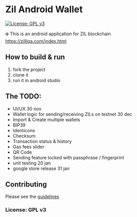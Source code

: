 # Zil Android Wallet
[![License: GPL v3](https://img.shields.io/badge/License-GPL%20v3-blue.svg)](https://www.gnu.org/licenses/gpl-3.0)

:snowflake: This is an android application for ZIL blockchain  https://zilliqa.com/index.html

## How to build & run

1. fork the project
2. clone it
3. run it in android studio

## The TODO:

 - UI/UX 30 nov
 - Wallet logic for sending/receiving ZILs on testnet 30 dec
 - Import & Create multiple wallets
 - BIP39
 - Identicons
 - Checksum
 - Transaction status & history
 - Gas fees slider
 - QR Code
 - Sending feature locked with passphrase / fingerprint
 - unit testing 20 jan
 - google store release 31 jan


## Contributing

Please see the <a href="https://github.com/AndreiD/zil-android-wallet/blob/master/other/CONTRIBUTING.md">guidelines</a>

### License: GPL v3
